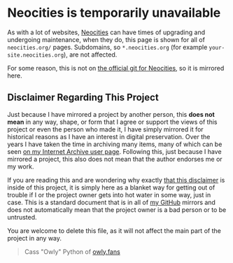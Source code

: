 # Neocities is temporarily unavailable

As with a lot of websites, [Neocities](https://neocities.org) can have times of upgrading and undergoing maintenance, when they do, this page is shown for all of `neocities.org/` pages. Subdomains, so `*.neocities.org` (for example `your-site.neocities.org`), are not affected.

For some reason, this is not on [the official git for Neocities](https://github.com/neocities), so it is mirrored here.

## Disclaimer Regarding This Project
Just because I have mirrored a project by another person, this **does not mean** in any way, shape, or form that I agree or support the views of this project or even the person who made it, I have simply mirrored it for historical reasons as I have an interest in digital preservation. Over the years I have taken the time in archiving many items, many of which can be seen [on my Internet Archive user page](https://archive.org/details/@14jammar). Following this, just because I have mirrored a project, this also does not mean that the author endorses me or my work.

If you are reading this and are wondering why exactly [that this disclaimer](https://github.com/DynTylluan/disclaimer) is inside of this project, it is simply here as a blanket way for getting out of trouble if I or the project owner gets into hot water in some way, just in case. This is a standard document that is in all of [my GitHub](https://github.com/DynTylluan/) mirrors and does not automatically mean that the project owner is a bad person or to be untrusted.

You are welcome to delete this file, as it will not affect the main part of the project in any way.

> Cass "Owly" Python of [owly.fans](https://owly.fans)

